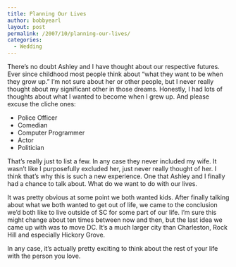```yaml
---
title: Planning Our Lives
author: bobbyearl
layout: post
permalink: /2007/10/planning-our-lives/
categories:
  - Wedding
---
```

There&#8217;s no doubt Ashley and I have thought about our respective futures. Ever since childhood most people think about &#8220;what they want to be when they grow up.&#8221; I&#8217;m not sure about her or other people, but I never really thought about my significant other in those dreams. Honestly, I had lots of thoughts about what I wanted to become when I grew up. And please excuse the cliche ones:

  * Police Officer
  * Comedian
  * Computer Programmer
  * Actor
  * Politician<!--more-->

That&#8217;s really just to list a few. In any case they never included my wife. It wasn&#8217;t like I purposefully excluded her, just never really thought of her. I think that&#8217;s why this is such a new experience. One that Ashley and I finally had a chance to talk about. What do we want to do with our lives.

It was pretty obvious at some point we both wanted kids. After finally talking about what we both wanted to get out of life, we came to the conclusion we&#8217;d both like to live outside of SC for some part of our life. I&#8217;m sure this might change about ten times between now and then, but the last idea we came up with was to move DC. It&#8217;s a much larger city than Charleston, Rock Hill and especially Hickory Grove.

In any case, it&#8217;s actually pretty exciting to think about the rest of your life with the person you love.